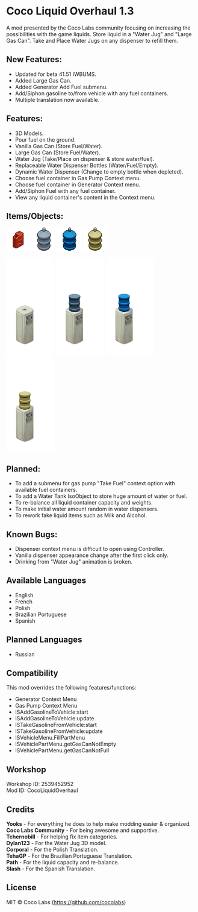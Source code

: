 # Coco Liquid Overhaul 1.3
A mod presented by the Coco Labs community focusing on increasing the possibilities with the game liquids. Store liquid in a "Water Jug" and "Large Gas Can". Take and Place Water Jugs on any dispenser to refill them.
  
## New Features:
- Updated for beta 41.51 IWBUMS.  
- Added Large Gas Can.  
- Added Generator Add Fuel submenu.  
- Add/Siphon gasoline to/from vehicle with any fuel containers.  
- Multiple translation now available.  
  
## Features:
- 3D Models.  
- Pour fuel on the ground.  
- Vanilla Gas Can (Store Fuel/Water).  
- Large Gas Can (Store Fuel/Water).  
- Water Jug (Take/Place on dispenser & store water/fuel).  
- Replaceable Water Dispenser Bottles (Water/Fuel/Empty).  
- Dynamic Water Dispenser (Change to empty bottle when depleted).  
- Choose fuel container in Gas Pump Context menu.  
- Choose fuel container in Generator Context menu.  
- Add/Siphon Fuel with any fuel container.  
- View any liquid container's content in the Context menu.  

## Items/Objects:
![Large Gas Can](https://github.com/cocolabs/pz-liquid-overhaul/blob/master/media/textures/Item_Coco_LargePetrolCan.png?raw=true)
![Empty Water Jug](https://github.com/cocolabs/pz-liquid-overhaul/blob/master/media/textures/Item_Coco_WaterGallonEmpty.png?raw=true)
![Water Jug](https://github.com/cocolabs/pz-liquid-overhaul/blob/master/media/textures/Item_Coco_WaterGallonFull.png?raw=true)
![Water Jug with fuel](https://github.com/cocolabs/pz-liquid-overhaul/blob/master/media/textures/Item_Coco_WaterGallonPetrol.png?raw=true)
  
![Empty Dispenser](https://github.com/cocolabs/pz-liquid-overhaul/blob/master/resources/BigWaterBottle/Dispenser/New3D/location_business_office_generic_01_48_empty.png?raw=true)
![Empty Bottle Dispenser](https://github.com/cocolabs/pz-liquid-overhaul/blob/master/resources/BigWaterBottle/Dispenser/New3D/location_business_office_generic_01_48_bottle.png?raw=true)
![Water Dispenser](https://github.com/cocolabs/pz-liquid-overhaul/blob/master/resources/BigWaterBottle/Dispenser/New3D/location_business_office_generic_01_48_water.png?raw=true)
![Fuel Dispenser](https://github.com/cocolabs/pz-liquid-overhaul/blob/master/resources/BigWaterBottle/Dispenser/New3D/location_business_office_generic_01_48_fuel.png?raw=true)
  
## Planned:
- To add a submenu for gas pump "Take Fuel" context option with available fuel containers.
- To add a Water Tank IsoObject to store huge amount of water or fuel.  
- To re-balance all liquid container capacity and weights.  
- To make initial water amount random in water dispensers.  
- To rework fake liquid items such as Milk and Alcohol.  
  
## Known Bugs:
- Dispenser context menu is difficult to open using Controller.
- Vanilla dispenser appearance change after the first click only.  
- Drinking from "Water Jug" animation is broken.  
  
## Available Languages
- English
- French
- Polish
- Brazilian Portuguese
- Spanish
  
## Planned Languages
- Russian
  
## Compatibility  
This mod overrides the following features/functions:  
- Generator Context Menu  
- Gas Pump Context Menu  
- ISAddGasolineToVehicle:start  
- ISAddGasolineToVehicle:update  
- ISTakeGasolineFromVehicle:start  
- ISTakeGasolineFromVehicle:update  
- ISVehicleMenu.FillPartMenu  
- ISVehiclePartMenu.getGasCanNotEmpty  
- ISVehiclePartMenu.getGasCanNotFull  
  
## Workshop
Workshop ID: 2539452952  
Mod ID: CocoLiquidOverhaul  
  
## Credits  
**Yooks** - For everything he does to help make modding easier & organized.  
**Coco Labs Community** - For being awesome and supportive.  
**Tchernobill** - For helping fix item categories.  
**Dylan123** - For the Water Jug 3D model.  
**Corporal** - For the Polish Translation.  
**TehaGP** - For the Brazilian Portuguese Translation.  
**Path** - For the liquid capacity and re-balance.  
**Slash** - For the Spanish Translation.  
  
## License
  
MIT © Coco Labs (https://github.com/cocolabs)
  